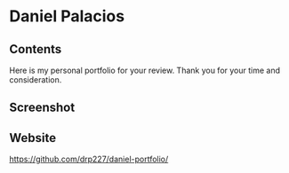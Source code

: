# Daniel Palacios

## Contents
Here is my personal portfolio for your review. Thank you for your time and consideration.

## Screenshot


## Website
https://github.com/drp227/daniel-portfolio/


